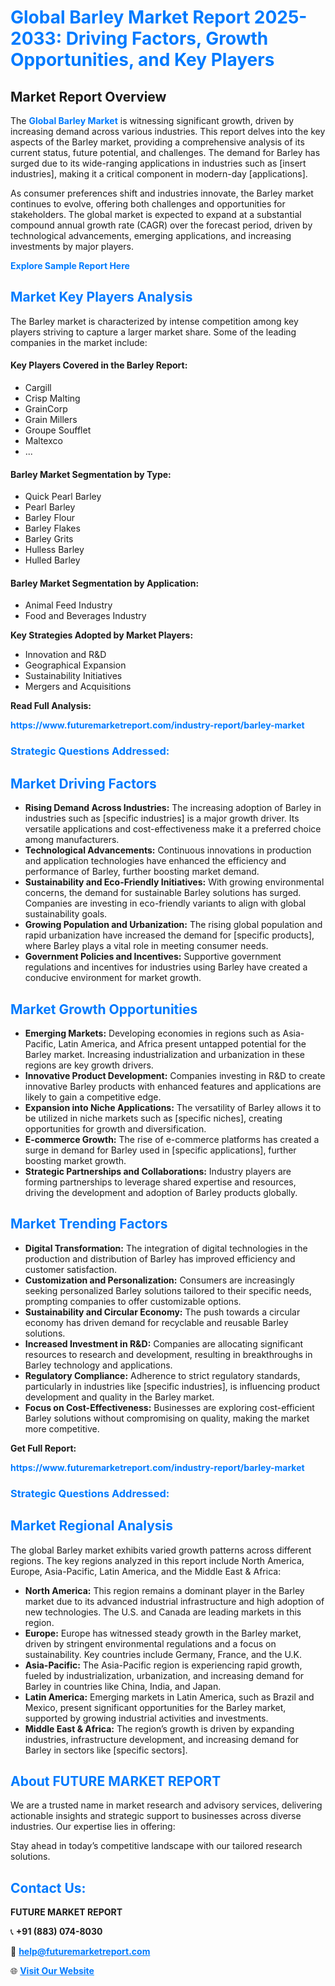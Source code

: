 <h1 style="color: #007BFF;">Global Barley Market Report 2025-2033: Driving Factors, Growth Opportunities, and Key Players</h1>

<section id="overview">
<h2>Market Report Overview</h2>
<p>The <a href="https://www.futuremarketreport.com/industry-report/barley-market" style="color: #007BFF; text-decoration: none;"><strong>Global Barley Market</strong></a> is witnessing significant growth, driven by increasing demand across various industries. This report delves into the key aspects of the Barley market, providing a comprehensive analysis of its current status, future potential, and challenges. The demand for Barley has surged due to its wide-ranging applications in industries such as [insert industries], making it a critical component in modern-day [applications].</p>
<p>As consumer preferences shift and industries innovate, the Barley market continues to evolve, offering both challenges and opportunities for stakeholders. The global market is expected to expand at a substantial compound annual growth rate (CAGR) over the forecast period, driven by technological advancements, emerging applications, and increasing investments by major players.</p>
</section>

<section id="overview">
<p><a href="https://www.futuremarketreport.com/request-sample/reportId=106324" style="color: #007BFF; text-decoration: none;"><strong>Explore Sample Report Here</strong></a></p>
</section>

<section id="key-players">
<h2 style="color: #007BFF;">Market Key Players Analysis</h2>
<p>The Barley market is characterized by intense competition among key players striving to capture a larger market share. Some of the leading companies in the market include:</p>
<h4>Key Players Covered in the Barley Report:</h4>
<ul><li>Cargill</li><li>Crisp Malting</li><li>GrainCorp</li><li>Grain Millers</li><li>Groupe Soufflet</li><li>Maltexco</li><li>...</li></ul>
<h4>Barley Market Segmentation by Type:</h4>
<ul><li>Quick Pearl Barley</li><li>Pearl Barley</li><li>Barley Flour</li><li>Barley Flakes</li><li>Barley Grits</li><li>Hulless Barley</li><li>Hulled Barley</li></ul>

<h4>Barley Market Segmentation by Application:</h4>
<ul><li>Animal Feed Industry</li><li>Food and Beverages Industry</li></ul>
<p><strong>Key Strategies Adopted by Market Players:</strong></p>
<ul>
<li>Innovation and R&D</li>
<li>Geographical Expansion</li>
<li>Sustainability Initiatives</li>
<li>Mergers and Acquisitions</li>
</ul>
</section>

<section>
<p><strong>Read Full Analysis: </strong></p><a href="https://www.futuremarketreport.com/industry-report/barley-market" style="color: #007BFF; text-decoration: none;"><strong>https://www.futuremarketreport.com/industry-report/barley-market</strong></a>
<h3 style="color: #007BFF;">Strategic Questions Addressed:</h3>
</section>

<section id="driving-factors">
<h2 style="color: #007BFF;">Market Driving Factors</h2>
<ul>
<li><strong>Rising Demand Across Industries:</strong> The increasing adoption of Barley in industries such as [specific industries] is a major growth driver. Its versatile applications and cost-effectiveness make it a preferred choice among manufacturers.</li>
<li><strong>Technological Advancements:</strong> Continuous innovations in production and application technologies have enhanced the efficiency and performance of Barley, further boosting market demand.</li>
<li><strong>Sustainability and Eco-Friendly Initiatives:</strong> With growing environmental concerns, the demand for sustainable Barley solutions has surged. Companies are investing in eco-friendly variants to align with global sustainability goals.</li>
<li><strong>Growing Population and Urbanization:</strong> The rising global population and rapid urbanization have increased the demand for [specific products], where Barley plays a vital role in meeting consumer needs.</li>
<li><strong>Government Policies and Incentives:</strong> Supportive government regulations and incentives for industries using Barley have created a conducive environment for market growth.</li>
</ul>
</section>

<section id="growth-opportunities">
<h2 style="color: #007BFF;">Market Growth Opportunities</h2>
<ul>
<li><strong>Emerging Markets:</strong> Developing economies in regions such as Asia-Pacific, Latin America, and Africa present untapped potential for the Barley market. Increasing industrialization and urbanization in these regions are key growth drivers.</li>
<li><strong>Innovative Product Development:</strong> Companies investing in R&D to create innovative Barley products with enhanced features and applications are likely to gain a competitive edge.</li>
<li><strong>Expansion into Niche Applications:</strong> The versatility of Barley allows it to be utilized in niche markets such as [specific niches], creating opportunities for growth and diversification.</li>
<li><strong>E-commerce Growth:</strong> The rise of e-commerce platforms has created a surge in demand for Barley used in [specific applications], further boosting market growth.</li>
<li><strong>Strategic Partnerships and Collaborations:</strong> Industry players are forming partnerships to leverage shared expertise and resources, driving the development and adoption of Barley products globally.</li>
</ul>
</section>

<section id="trending-factors">
<h2 style="color: #007BFF;">Market Trending Factors</h2>
<ul>
<li><strong>Digital Transformation:</strong> The integration of digital technologies in the production and distribution of Barley has improved efficiency and customer satisfaction.</li>
<li><strong>Customization and Personalization:</strong> Consumers are increasingly seeking personalized Barley solutions tailored to their specific needs, prompting companies to offer customizable options.</li>
<li><strong>Sustainability and Circular Economy:</strong> The push towards a circular economy has driven demand for recyclable and reusable Barley solutions.</li>
<li><strong>Increased Investment in R&D:</strong> Companies are allocating significant resources to research and development, resulting in breakthroughs in Barley technology and applications.</li>
<li><strong>Regulatory Compliance:</strong> Adherence to strict regulatory standards, particularly in industries like [specific industries], is influencing product development and quality in the Barley market.</li>
<li><strong>Focus on Cost-Effectiveness:</strong> Businesses are exploring cost-efficient Barley solutions without compromising on quality, making the market more competitive.</li>
</ul>
</section>

<section>
<p><strong>Get Full Report: </strong></p><a href="https://www.futuremarketreport.com/industry-report/barley-market" style="color: #007BFF; text-decoration: none;"><strong>https://www.futuremarketreport.com/industry-report/barley-market</strong></a>
<h3 style="color: #007BFF;">Strategic Questions Addressed:</h3>
</section>


<section id="regional-analysis">
<h2 style="color: #007BFF;">Market Regional Analysis</h2>
<p>The global Barley market exhibits varied growth patterns across different regions. The key regions analyzed in this report include North America, Europe, Asia-Pacific, Latin America, and the Middle East & Africa:</p>
<ul>
<li><strong>North America:</strong> This region remains a dominant player in the Barley market due to its advanced industrial infrastructure and high adoption of new technologies. The U.S. and Canada are leading markets in this region.</li>
<li><strong>Europe:</strong> Europe has witnessed steady growth in the Barley market, driven by stringent environmental regulations and a focus on sustainability. Key countries include Germany, France, and the U.K.</li>
<li><strong>Asia-Pacific:</strong> The Asia-Pacific region is experiencing rapid growth, fueled by industrialization, urbanization, and increasing demand for Barley in countries like China, India, and Japan.</li>
<li><strong>Latin America:</strong> Emerging markets in Latin America, such as Brazil and Mexico, present significant opportunities for the Barley market, supported by growing industrial activities and investments.</li>
<li><strong>Middle East & Africa:</strong> The region’s growth is driven by expanding industries, infrastructure development, and increasing demand for Barley in sectors like [specific sectors].</li>
</ul>
</section>

<footer>
<h2 style="color: #007BFF;">About FUTURE MARKET REPORT</h2>
<p>We are a trusted name in market research and advisory services, delivering actionable insights and strategic support to businesses across diverse industries. Our expertise lies in offering:</p>

<p>Stay ahead in today’s competitive landscape with our tailored research solutions.</p>

<h2 style="color: #007BFF;">Contact Us:</h2>
<p><strong>FUTURE MARKET REPORT</strong></p>
<p>📞 <strong>+91 (883) 074-8030</strong></p>
<p>📧 <strong><a href="mailto:help@futuremarketreport.com" style="color: #007BFF;">help@futuremarketreport.com</a></strong></p>
<p>🌐 <strong><a href="https://www.futuremarketreport.com/" style="color: #007BFF;">Visit Our Website</a></strong></p>
</footer>